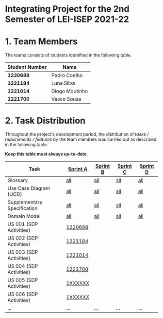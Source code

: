 # Integrating Project for the 2nd Semester of LEI-ISEP 2021-22

# 1. Team Members

The teams consists of students identified in the following table.

| Student Number | Name           |
|----------------|----------------|
| **1220688**    | Pedro Coelho   |
| **1221184**    | Luna Silva     |
| **1221014**    | Diogo Moutinho |
| **1221700**    | Vasco Sousa    |

# 2. Task Distribution ###

Throughout the project's development period, the distribution of _tasks / requirements / features_ by the team members
was carried out as described in the following table.

**Keep this table must always up-to-date.**

| Task                        | [Sprint A](sprintA/Readme.md)                                                              | [Sprint B](sprintB/Readme.md)                                                              | [Sprint C](sprintC/Readme.md)                                                              | [Sprint D](sprintD/Readme.md)                                                              |
|-----------------------------|--------------------------------------------------------------------------------------------|--------------------------------------------------------------------------------------------|--------------------------------------------------------------------------------------------|--------------------------------------------------------------------------------------------|
| Glossary                    | [all](sprintA/global-artifacts/01.requirements-engineering/glossary.md)                    | [all](sprintB/global-artifacts/00.engineering-requirements/glossary.md)                    | [all](sprintC/global-artifacts/00.engineering-requirements/glossary.md)                    | [all](sprintD/global-artifacts/00.engineering-requirements/glossary.md)                    |
| Use Case Diagram (UCD)      | [all](sprintA/global-artifacts/01.requirements-engineering/use-case-diagram.md)            | [all](sprintB/global-artifacts/00.engineering-requirements/use-case-diagram.md)            | [all](sprintC/global-artifacts/00.engineering-requirements/use-case-diagram.md)            | [all](sprintD/global-artifacts/00.engineering-requirements/use-case-diagram.md)            |
| Supplementary Specification | [all](sprintA/global-artifacts/01.requirements-engineering/supplementary-specification.md) | [all](sprintB/global-artifacts/00.engineering-requirements/supplementary-specification.md) | [all](sprintC/global-artifacts/00.engineering-requirements/supplementary-specification.md) | [all](sprintD/global-artifacts/00.engineering-requirements/supplementary-specification.md) |
| Domain Model                | [all](sprintA/global-artifacts/02.analysis/Readme.md)                                      | [all](sprintB/global-artifacts/01.analysis/analysis.md)                                    | [all](sprintC/global-artifacts/01.analysis/analysis.md)                                    | [all](sprintD/global-artifacts/01.analysis/analysis.md)                                    |
| US 001 (SDP Activities)     | [1220688](sprintA/US01/Readme.md)                                                          |                                                                                            |                                                                                            |                                                                                            |
| US 002 (SDP Activities)     | [1221184](sprintA/US02/Readme.md)                                                          |                                                                                            |                                                                                            |                                                                                            |
| US 003 (SDP Activities)     | [1221014](sprintA/US03/Readme.md)                                                          |                                                                                            |                                                                                            |                                                                                            |
| US 004 (SDP Activities)     | [1221700](sprintA/US04/Readme.md)                                                          |                                                                                            |                                                                                            |                                                                                            |
| US 005 (SDP Activities)     | [1XXXXXX](sprintA/US05/Readme.md)                                                          |                                                                                            |                                                                                            |                                                                                            |
| US 006 (SDP Activities)     | [1XXXXXX](sprintA/us006/Readme.md)                                                         |                                                                                            |                                                                                            |                                                                                            |
| ...                         | ...                                                                                        | ...                                                                                        | ...                                                                                        | ...                                                                                        |


